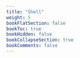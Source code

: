 ```yaml
---
title: "Shell"
weight: 5
bookFlatSection: false
bookToc: true
bookHidden: false
bookCollapseSection: true
bookComments: false
---
```

